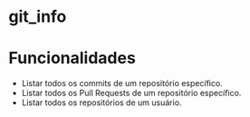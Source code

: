 # git_info

# Funcionalidades

- Listar todos os commits de um repositório específico.
- Listar todos os Pull Requests de um repositório específico.
- Listar todos os repositórios de um usuário.
